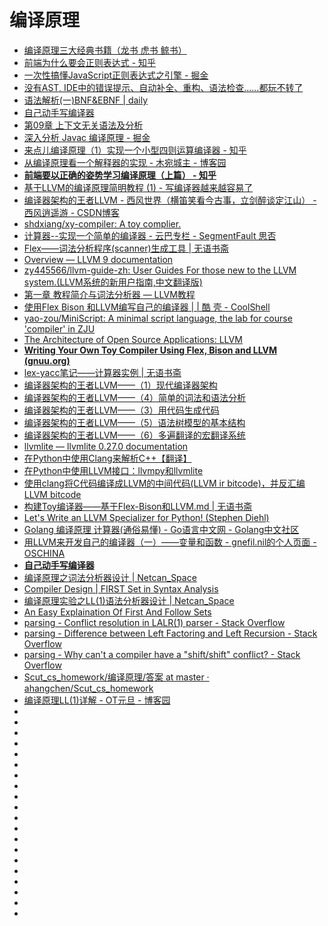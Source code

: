 # 编译原理


*   [编译原理三大经典书籍（龙书 虎书 鲸书）](https://blog.csdn.net/duxingxia356/article/details/40856127)
*   [前端为什么要会正则表达式 - 知乎](https://zhuanlan.zhihu.com/p/57149231)
*   [一次性搞懂JavaScript正则表达式之引擎 - 掘金](https://juejin.im/post/5becc2aef265da6110369c93)
*   [没有AST, IDE中的错误提示、自动补全、重构、语法检查......都玩不转了](https://mp.weixin.qq.com/s?__biz=MzAxOTc0NzExNg==&mid=2665515723&idx=1&sn=361cc426c76ef5436d02ec83b3f84a6d&chksm=80d67288b7a1fb9e5dd720cb6da9555c7e625f6a781283ff1e37b20c09143cf14295fb29483c&mpshare=1&scene=23&srcid=#rd)
*   [语法解析(一)BNF&EBNF | daily](http://smalinuxer.github.io/2016/02/24/bnf-ebnf.html)
*   [自己动手写编译器](http://pandolia.net/tinyc/index.html)
*   [第09章 上下文无关语法及分析](http://pandolia.net/tinyc/ch9_context_free_grammar.html)
*   [深入分析 Javac 编译原理 - 掘金](https://juejin.im/post/5b9fa2e5f265da0ad2217f84)
*   [来点儿编译原理（1）实现一个小型四则运算编译器 - 知乎](https://zhuanlan.zhihu.com/p/24035780)
*   [从编译原理看一个解释器的实现 - 木宛城主 - 博客园](http://www.cnblogs.com/OceanEyes/p/implement_a_interpreter.html)
*   [**前端要以正确的姿势学习编译原理（上篇） - 知乎**](https://zhuanlan.zhihu.com/p/36301857)
*   [基于LLVM的编译原理简明教程 (1) - 写编译器越来越容易了](https://yq.aliyun.com/articles/59983)
*   [编译器架构的王者LLVM - 西风世界（横笛笑看今古事，立剑醉谈定江山） - 西风逍遥游 - CSDN博客](https://blog.csdn.net/sun_xiaofan/column/info/xf-llvm)
*   [shdxiang/xy-compiler: A toy complier.](https://github.com/shdxiang/xy-compiler)
*   [计算器--实现一个简单的编译器 - 云巴专栏 - SegmentFault 思否](https://segmentfault.com/a/1190000007408126)
*   [Flex——词法分析程序(scanner)生成工具 | 无语书斋](http://lesliezhu.com/2014/06/16/Flex%E2%80%94%E2%80%94%E8%AF%8D%E6%B3%95%E5%88%86%E6%9E%90%E7%A8%8B%E5%BA%8F(scanner)%E7%94%9F%E6%88%90%E5%B7%A5%E5%85%B7/)
*   [Overview — LLVM 9 documentation](http://llvm.org/docs/)
*   [zy445566/llvm-guide-zh: User Guides For those new to the LLVM system.(LLVM系统的新用户指南,中文翻译版)](https://github.com/zy445566/llvm-guide-zh)
*   [第一章 教程简介与词法分析器 — LLVM教程](https://llvm-tutorial-cn.readthedocs.io/en/latest/chapter-1.html)
*   [使用Flex Bison 和LLVM编写自己的编译器 | | 酷 壳 - CoolShell](https://coolshell.cn/articles/1547.html)
*   [yao-zou/MiniScript: A minimal script language, the lab for course 'compiler' in ZJU](https://github.com/yao-zou/MiniScript)
*   [The Architecture of Open Source Applications: LLVM](http://www.aosabook.org/en/llvm.html)
*   [**Writing Your Own Toy Compiler Using Flex, Bison and LLVM (gnuu.org)**](https://gnuu.org/2009/09/18/writing-your-own-toy-compiler/)
*   [lex-yacc笔记——计算器实例 | 无语书斋](http://lesliezhu.com/2014/09/12/lex-yacc%E7%AC%94%E8%AE%B0%E2%80%94%E2%80%94%E8%AE%A1%E7%AE%97%E5%99%A8%E5%AE%9E%E4%BE%8B/)
*   [编译器架构的王者LLVM——（1）现代编译器架构](https://blog.csdn.net/xfxyy_sxfancy/article/details/49686523)
*   [编译器架构的王者LLVM——（4）简单的词法和语法分析](https://blog.csdn.net/xfxyy_sxfancy/article/details/49699519)
*   [编译器架构的王者LLVM——（3）用代码生成代码](https://blog.csdn.net/xfxyy_sxfancy/article/details/49687653)
*   [编译器架构的王者LLVM——（5）语法树模型的基本结构](https://blog.csdn.net/xfxyy_sxfancy/article/details/49757783)
*   [编译器架构的王者LLVM——（6）多遍翻译的宏翻译系统](https://blog.csdn.net/xfxyy_sxfancy/article/details/49758323)
*   [llvmlite — llvmlite 0.27.0 documentation](http://llvmlite.pydata.org/en/latest/index.html)
*   [在Python中使用Clang来解析C++【翻译】](http://aiplay.studio/2014/11/29/2015-parse-cpp-in-python/)
*   [在Python中使用LLVM接口：llvmpy和llvmlite](https://blog.csdn.net/zhangpeterx/article/details/92851007)
*   [使用clang将C代码编译成LLVM的中间代码(LLVM ir bitcode)，并反汇编LLVM bitcode](https://blog.csdn.net/zhangpeterx/article/details/92834914)
*   [构建Toy编译器——基于Flex-Bison和LLVM.md | 无语书斋](http://lesliezhu.com/2014/05/28/%E6%9E%84%E5%BB%BAToy%E7%BC%96%E8%AF%91%E5%99%A8%E2%80%94%E2%80%94%E5%9F%BA%E4%BA%8EFlex-Bison%E5%92%8CLLVM/)
*   [Let's Write an LLVM Specializer for Python! (Stephen Diehl)](http://dev.stephendiehl.com/numpile/)
*   [Golang 编译原理 计算器(通俗易懂) - Go语言中文网 - Golang中文社区](https://studygolang.com/articles/17687)
*   [用LLVM来开发自己的编译器（一）——变量和函数 - gnefil.nil的个人页面 - OSCHINA](https://my.oschina.net/linlifeng/blog/97457)
*   [**自己动手写编译器**](http://pandolia.net/tinyc/index.html)
*   [编译原理之词法分析器设计 | Netcan_Space](http://www.netcan666.com/2016/10/07/%E7%BC%96%E8%AF%91%E5%8E%9F%E7%90%86%E4%B9%8B%E8%AF%8D%E6%B3%95%E5%88%86%E6%9E%90%E5%99%A8%E8%AE%BE%E8%AE%A1/)
*   [Compiler Design | FIRST Set in Syntax Analysis](https://www.geeksforgeeks.org/compiler-design-first-in-syntax-analysis/)
*   [编译原理实验之LL(1)语法分析器设计 | Netcan_Space](http://www.netcan666.com/2016/10/09/%E7%BC%96%E8%AF%91%E5%8E%9F%E7%90%86%E4%B9%8BLL-1-%E8%AF%AD%E6%B3%95%E5%88%86%E6%9E%90/)
*   [An Easy Explaination Of First And Follow Sets](https://www.jambe.co.nz/UNI/FirstAndFollowSets.html)
*   [parsing - Conflict resolution in LALR(1) parser - Stack Overflow](https://stackoverflow.com/questions/21858092/conflict-resolution-in-lalr1-parser)
*   [parsing - Difference between Left Factoring and Left Recursion - Stack Overflow](https://stackoverflow.com/questions/15194142/difference-between-left-factoring-and-left-recursion)
*   [parsing - Why can't a compiler have a "shift/shift" conflict? - Stack Overflow](https://stackoverflow.com/questions/13780216/why-cant-a-compiler-have-a-shift-shift-conflict)
*   [Scut_cs_homework/编译原理/答案 at master · ahangchen/Scut_cs_homework](https://github.com/ahangchen/Scut_cs_homework/tree/master/%E7%BC%96%E8%AF%91%E5%8E%9F%E7%90%86/%E7%AD%94%E6%A1%88)
*   [编译原理LL(1)详解 - OT元旦 - 博客园](https://www.cnblogs.com/yuanting0505/p/3761411.html)
*   []()
*   []()
*   []()
*   []()
*   []()
*   []()
*   []()
*   []()
*   []()
*   []()
*   []()
*   []()
*   []()
*   []()
*   []()
*   []()
*   []()
*   []()
*   []()
*   []()
